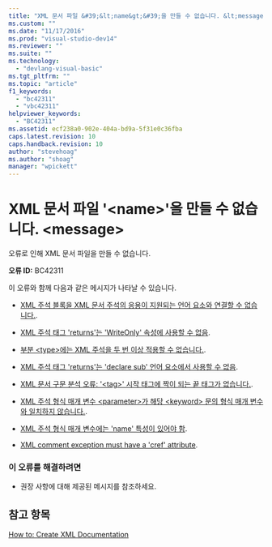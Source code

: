 ```yaml
---
title: "XML 문서 파일 &#39;&lt;name&gt;&#39;을 만들 수 없습니다. &lt;message&gt; | Microsoft Docs"
ms.custom: ""
ms.date: "11/17/2016"
ms.prod: "visual-studio-dev14"
ms.reviewer: ""
ms.suite: ""
ms.technology: 
  - "devlang-visual-basic"
ms.tgt_pltfrm: ""
ms.topic: "article"
f1_keywords: 
  - "bc42311"
  - "vbc42311"
helpviewer_keywords: 
  - "BC42311"
ms.assetid: ecf238a0-902e-404a-bd9a-5f31e0c36fba
caps.latest.revision: 10
caps.handback.revision: 10
author: "stevehoag"
ms.author: "shoag"
manager: "wpickett"
---
```

# XML 문서 파일 &#39;&lt;name&gt;&#39;을 만들 수 없습니다. &lt;message&gt;
오류로 인해 XML 문서 파일을 만들 수 없습니다.  
  
 **오류 ID:** BC42311  
  
 이 오류와 함께 다음과 같은 메시지가 나타날 수 있습니다.  
  
-   [XML 주석 블록을 XML 문서 주석의 응용이 지원되는 언어 요소와 연결할 수 없습니다.](../misc/xml-comment-block-cannot-be-associated-with-any-language-element-that-supports-the-application-of-xml-documentation-comments.md).  
  
-   [XML 주석 태그 'returns'는 'WriteOnly' 속성에 사용할 수 없음](../misc/xml-comment-tag-returns-is-not-permitted-on-a-writeonly-property.md).  
  
-   [부분 \<type\>에는 XML 주석을 두 번 이상 적용할 수 없습니다.](../misc/xml-comment-cannot-be-applied-more-than-once-on-a-partial-type.md).  
  
-   [XML 주석 태그 'returns'는 'declare sub' 언어 요소에서 사용할 수 없음](../misc/xml-comment-tag-returns-is-not-permitted-on-a-declare-sub-language-element.md).  
  
-   [XML 문서 구문 분석 오류: '\<tag\>' 시작 태그에 짝이 되는 끝 태그가 없습니다.](../misc/xml-documentation-parse-error-start-tag-tag-doesn-t-have-a-matching-end-tag.md).  
  
-   [XML 주석 형식 매개 변수 \<parameter\>가 해당 \<keyword\> 문의 형식 매개 변수와 일치하지 않습니다.](../misc/xml-comment-type-parameter-parameter-does-not-match-a-type-parameter-on-the-corresponding-keyword-statement.md).  
  
-   [XML 주석 형식 매개 변수에는 'name' 특성이 있어야 함](../misc/xml-comment-type-parameter-must-have-a-name-attribute.md).  
  
-   [XML comment exception must have a 'cref' attribute](../Topic/XML%20comment%20exception%20must%20have%20a%20'cref'%20attribute.md).  
  
### 이 오류를 해결하려면  
  
-   권장 사항에 대해 제공된 메시지를 참조하세요.  
  
## 참고 항목  
 [How to: Create XML Documentation](../Topic/How%20to:%20Create%20XML%20Documentation%20in%20Visual%20Basic.md)